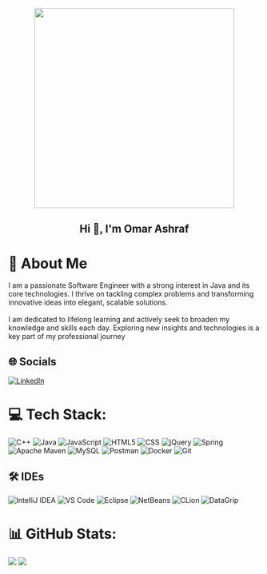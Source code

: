 <div id="header" align="center">
  <img src="https://i.pinimg.com/originals/66/83/3e/66833e07d6fb9eb5d724e47d0c814285.gif" width="400"/>
</div>

<div align="center">
  <h2>Hi 👋, I'm Omar Ashraf</h2>
</div>


# 💫 About Me

I am a passionate Software Engineer with a strong interest in Java and its core technologies. I thrive on tackling complex problems and transforming innovative ideas into elegant, scalable solutions.<br><br>I am dedicated to lifelong learning and actively seek to broaden my knowledge and skills each day. Exploring new insights and technologies is a key part of my professional journey



## 🌐 Socials
[![LinkedIn](https://img.shields.io/badge/LinkedIn-%230077B5.svg?logo=linkedin&logoColor=white)](https://linkedin.com/in/https://www.linkedin.com/in/omar-ashraf9/) 


# 💻 Tech Stack:
![C++](https://img.shields.io/badge/c++-%2300599C.svg?style=for-the-badge&logo=c%2B%2B&logoColor=white) ![Java](https://img.shields.io/badge/java-%23ED8B00.svg?style=for-the-badge&logo=openjdk&logoColor=white) ![JavaScript](https://img.shields.io/badge/javascript-%23323330.svg?style=for-the-badge&logo=javascript&logoColor=%23F7DF1E) ![HTML5](https://img.shields.io/badge/html5-%23E34F26.svg?style=for-the-badge&logo=html5&logoColor=white) ![CSS](https://img.shields.io/badge/CSS-blue?style=for-the-badge&logo=css3&logoColor=white) ![jQuery](https://img.shields.io/badge/jquery-%230769AD.svg?style=for-the-badge&logo=jquery&logoColor=white) ![Spring](https://img.shields.io/badge/spring-%236DB33F.svg?style=for-the-badge&logo=spring&logoColor=white) ![Apache Maven](https://img.shields.io/badge/Apache%20Maven-C71A36?style=for-the-badge&logo=Apache%20Maven&logoColor=white) ![MySQL](https://img.shields.io/badge/mysql-%2300000f.svg?style=for-the-badge&logo=mysql&logoColor=white) ![Postman](https://img.shields.io/badge/Postman-FF6C37?style=for-the-badge&logo=postman&logoColor=white) ![Docker](https://img.shields.io/badge/docker-%230db7ed.svg?style=for-the-badge&logo=docker&logoColor=white) ![Git](https://img.shields.io/badge/Git-red?style=for-the-badge&logo=git&logoColor=white)


## 🛠 IDEs

![IntelliJ IDEA](https://img.shields.io/badge/IntelliJ_IDEA-black?style=for-the-badge&logo=intellij-idea&logoColor=white&logoWidth=40&logoHeight=40)
![VS Code](https://img.shields.io/badge/VS_Code-blue?style=for-the-badge&logo=visual-studio-code&logoColor=white&logoWidth=40&logoHeight=40)
![Eclipse](https://img.shields.io/badge/Eclipse-purple?style=for-the-badge&logo=eclipse&logoColor=white&logoWidth=40&logoHeight=40)
![NetBeans](https://img.shields.io/badge/NetBeans-orange?style=for-the-badge&logo=apache-netbeans-ide&logoColor=white&logoWidth=40&logoHeight=40)
![CLion](https://img.shields.io/badge/CLion-green?style=for-the-badge&logo=clion&logoColor=white&logoWidth=40&logoHeight=40)
![DataGrip](https://img.shields.io/badge/DataGrip-<gradient>?style=for-the-badge&logo=datagrip&logoColor=white&logoWidth=40&logoHeight=40)



# 📊 GitHub Stats:
![](https://github-readme-streak-stats.herokuapp.com/?user=Omar-Ashraf9&theme=gruvbox&hide_border=false)
![](https://github-readme-stats.vercel.app/api/top-langs/?username=Omar-Ashraf9&theme=gruvbox&hide_border=false&include_all_commits=false&count_private=true&layout=compact)


